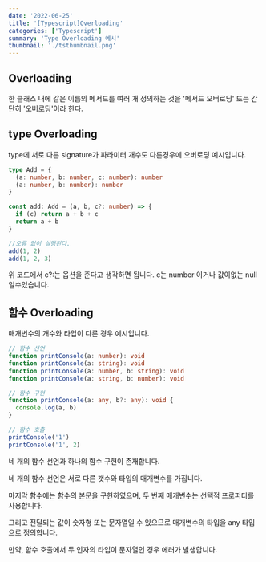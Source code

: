 ```yaml
---
date: '2022-06-25'
title: '[Typescript]Overloading'
categories: ['Typescript']
summary: 'Type Overloading 예시'
thumbnail: './tsthumbnail.png'
---
```


## Overloading

한 클래스 내에 같은 이름의 메서드를 여러 개 정의하는 것을 '메서드 오버로딩' 또는 간단히 '오버로딩'이라 한다.

## type Overloading

type에 서로 다른 signature가 파라미터 개수도 다른경우에 오버로딩 예시입니다.

```typescript
type Add = {
  (a: number, b: number, c: number): number
  (a: number, b: number): number
}

const add: Add = (a, b, c?: number) => {
  if (c) return a + b + c
  return a + b
}

//오류 없이 실행된다.
add(1, 2)
add(1, 2, 3)
```

위 코드에서 c?:는 옵션을 준다고 생각하면 됩니다.
c는 number 이거나 값이없는 null일수있습니다.

## 함수 Overloading

매개변수의 개수와 타입이 다른 경우 예시입니다.

```typescript
// 함수 선언
function printConsole(a: number): void
function printConsole(a: string): void
function printConsole(a: number, b: string): void
function printConsole(a: string, b: number): void

// 함수 구현
function printConsole(a: any, b?: any): void {
  console.log(a, b)
}

// 함수 호출
printConsole('1')
printConsole('1', 2)
```

네 개의 함수 선언과 하나의 함수 구현이 존재합니다.

네 개의 함수 선언은 서로 다른 갯수와 타입의 매개변수를 가집니다.

마지막 함수에는 함수의 본문을 구현하였으며, 두 번째 매개변수는 선택적 프로퍼티를 사용합니다.

그리고 전달되는 값이 숫자형 또는 문자열일 수 있으므로 매개변수의 타입을 any 타입으로 정의합니다.

만약, 함수 호출에서 두 인자의 타입이 문자열인 경우 에러가 발생합니다.
